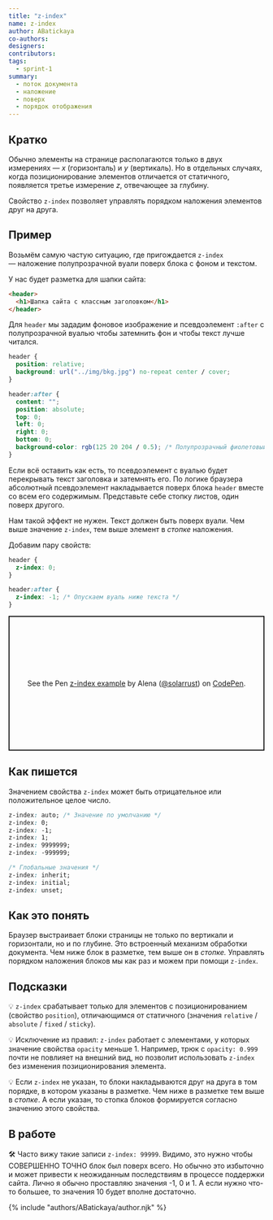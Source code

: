 ```yaml
---
title: "z-index"
name: z-index
author: ABatickaya
co-authors:
designers:
contributors:
tags:
  - sprint-1
summary:
  - поток документа
  - наложение
  - поверх
  - порядок отображения
---
```


## Кратко

Обычно элементы на странице располагаются только в двух измерениях — _x_ (горизонталь) и _y_ (вертикаль). Но в отдельных случаях, когда позиционирование элементов отличается от статичного, появляется третье измерение _z_, отвечающее за глубину.

Свойство `z-index` позволяет управлять порядком наложения элементов друг на друга.

## Пример

Возьмём самую частую ситуацию, где пригождается `z-index` — наложение полупрозрачной вуали поверх блока с фоном и текстом.

У нас будет разметка для шапки сайта:

```html
<header>
  <h1>Шапка сайта с классным заголовком</h1>
</header>
```

Для `header` мы зададим фоновое изображение и псевдоэлемент `:after` с полупрозрачной вуалью чтобы затемнить фон и чтобы текст лучше читался.

```css
header {
  position: relative;
  background: url("../img/bkg.jpg") no-repeat center / cover;
}

header:after {
  content: "";
  position: absolute;
  top: 0;
  left: 0;
  right: 0;
  bottom: 0;
  background-color: rgb(125 20 204 / 0.5); /* Полупрозрачный фиолетовый */
}
```

Если всё оставить как есть, то псевдоэлемент с вуалью будет перекрывать текст заголовка и затемнять его. По логике браузера абсолютный псевдоэлемент накладывается поверх блока `header` вместе со всем его содержимым. Представьте себе стопку листов, один поверх другого.

Нам такой эффект не нужен. Текст должен быть поверх вуали. Чем выше значение `z-index`, тем выше элемент в _стопке_ наложения.

Добавим пару свойств:

```css
header {
  z-index: 0;
}

header:after {
  z-index: -1; /* Опускаем вуаль ниже текста */
}
```

<p class="codepen" data-height="265" data-theme-id="dark" data-default-tab="result" data-user="solarrust" data-slug-hash="jOqmKmO" style="height: 265px; box-sizing: border-box; display: flex; align-items: center; justify-content: center; border: 2px solid; margin: 1em 0; padding: 1em;" data-pen-title="z-index example">
  <span>See the Pen <a href="https://codepen.io/solarrust/pen/jOqmKmO">
  z-index example</a> by Alena (<a href="https://codepen.io/solarrust">@solarrust</a>)
  on <a href="https://codepen.io">CodePen</a>.</span>
</p>
<script async src="https://static.codepen.io/assets/embed/ei.js"></script>

## Как пишется

Значением свойства `z-index` может быть отрицательное или положительное целое число.

```css
z-index: auto; /* Значение по умолчанию */
z-index: 0;
z-index: -1;
z-index: 1;
z-index: 9999999;
z-index: -999999;

/* Глобальные значения */
z-index: inherit;
z-index: initial;
z-index: unset;
```

## Как это понять

Браузер выстраивает блоки страницы не только по вертикали и горизонтали, но и по глубине. Это встроенный механизм обработки документа. Чем ниже блок в разметке, тем выше он в _стопке._ Управлять порядком наложения блоков мы как раз и можем при помощи `z-index`.

## Подсказки

💡 `z-index` срабатывает только для элементов с позиционированием (свойство `position`), отличающимся от статичного (значения `relative` / `absolute` / `fixed` / `sticky`).

💡 Исключение из правил: `z-index` работает с элементами, у которых значение свойства `opacity` меньше 1. Например, трюк с `opacity: 0.999` почти не повлияет на внешний вид, но позволит использовать `z-index` без изменения позиционирования элемента.

💡 Если `z-index` не указан, то блоки накладываются друг на друга в том порядке, в котором указаны в разметке. Чем ниже в разметке тем выше в _стопке_. А если указан, то стопка блоков формируется согласно значению этого свойства.

## В работе

🛠 Часто вижу такие записи `z-index: 99999`. Видимо, это нужно чтобы СОВЕРШЕННО ТОЧНО блок был поверх всего. Но обычно это избыточно и может привести к неожиданным последствиям в процессе поддержки сайта. Лично я обычно проставляю значения -1, 0 и 1. А если нужно что-то большее, то значения 10 будет вполне достаточно.

{% include "authors/ABatickaya/author.njk" %}
